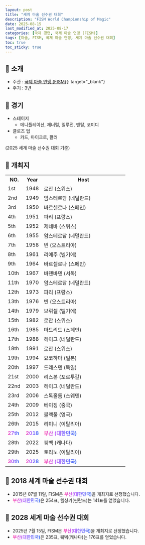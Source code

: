 ```yaml
---
layout: post
title: "세계 마술 선수권 대회"
description: "FISM World Championship of Magic"
date: 2025-08-15
last_modified_at: 2025-08-17
categories: [국제 경연, 국제 마술 연맹 (FISM)]
tags: [마술, FISM, 국제 마술 연맹, 세계 마술 선수권 대회]
toc: true
toc_sticky: true
---
```

## 📜 소개
* 주관 : [국제 마술 연맹 (FISM)](https://www.fism.org/){: target="_blank"}
* 주기 : 3년

## 📜 경기
* 스테이지
  * 메니플레이션, 제너럴, 일루전, 멘탈, 코미디
* 클로즈 업
  * 카드, 마이크로, 팔러

(2025 세계 마술 선수권 대회 기준)

## 📜 개최지
<html>

<head>
    <meta charset="UTF-8">
</head>

<body>
    <table class="table-0">
        <tr>
            <th style="width: 15%;">NO.</th>
            <th style="width: 15%;">Year</th>
            <th style="width: 70%;">Host</th>
        </tr>
        <tr>
            <td>1st</td>
            <td>1948</td>
            <td>로잔 (스위스)</td>
        </tr>
        <tr>
            <td>2nd</td>
            <td>1949</td>
            <td>암스테르담 (네덜란드)</td>
        </tr>
        <tr>
            <td>3rd</td>
            <td>1950</td>
            <td>바르셀로나 (스페인)</td>
        </tr>
        <tr>
            <td>4th</td>
            <td>1951</td>
            <td>파리 (프랑스)</td>
        </tr>
        <tr>
            <td>5th</td>
            <td>1952</td>
            <td>제네바 (스위스)</td>
        </tr>
        <tr>
            <td>6th</td>
            <td>1955</td>
            <td>암스테르담 (네덜란드)</td>
        </tr>
        <tr>
            <td>7th</td>
            <td>1958</td>
            <td>빈 (오스트리아)</td>
        </tr>
        <tr>
            <td>8th</td>
            <td>1961</td>
            <td>리에주 (벨기에)</td>
        </tr>
        <tr>
            <td>9th</td>
            <td>1964</td>
            <td>바르셀로나 (스페인)</td>
        </tr>
        <tr>
            <td>10th</td>
            <td>1967</td>
            <td>바덴바덴 (서독)</td>
        </tr>
        <tr>
            <td>11th</td>
            <td>1970</td>
            <td>암스테르담 (네덜란드)</td>
        </tr>
        <tr>
            <td>12th</td>
            <td>1973</td>
            <td>파리 (프랑스)</td>
        </tr>
        <tr>
            <td>13th</td>
            <td>1976</td>
            <td>빈 (오스트리아)</td>
        </tr>
        <tr>
            <td>14th</td>
            <td>1979</td>
            <td>브뤼셀 (벨기에)</td>
        </tr>
        <tr>
            <td>15th</td>
            <td>1982</td>
            <td>로잔 (스위스)</td>
        </tr>
        <tr>
            <td>16th</td>
            <td>1985</td>
            <td>마드리드 (스페인)</td>
        </tr>
        <tr>
            <td>17th</td>
            <td>1988</td>
            <td>헤이그 (네덜란드)</td>
        </tr>
        <tr>
            <td>18th</td>
            <td>1991</td>
            <td>로잔 (스위스)</td>
        </tr>
        <tr>
            <td>19th</td>
            <td>1994</td>
            <td>요코하마 (일본)</td>
        </tr>
        <tr>
            <td>20th</td>
            <td>1997</td>
            <td>드레스덴 (독일)</td>
        </tr>
        <tr>
            <td>21st</td>
            <td>2000</td>
            <td>리스본 (포르투갈)</td>
        </tr>
        <tr>
            <td>22nd</td>
            <td>2003</td>
            <td>헤이그 (네덜란드)</td>
        </tr>
        <tr>
            <td>23rd</td>
            <td>2006</td>
            <td>스톡홀름 (스웨덴)</td>
        </tr>
        <tr>
            <td>24th</td>
            <td>2009</td>
            <td>베이징 (중국)</td>
        </tr>
        <tr>
            <td>25th</td>
            <td>2012</td>
            <td>블랙풀 (영국)</td>
        </tr>
        <tr>
            <td>26th</td>
            <td>2015</td>
            <td>리미니 (이탈리아)</td>
        </tr>
        <tr>
            <td><span style="background: text linear-gradient(to right, #FF43A8, #BE5DFA, #776CFF, #4172F2); font-weight: bold; -webkit-background-clip: text; -webkit-text-fill-color: transparent;">27th</span></td>
            <td><span style="background: text linear-gradient(to right, #FF43A8, #BE5DFA, #776CFF, #4172F2); font-weight: bold; -webkit-background-clip: text; -webkit-text-fill-color: transparent;">2018</span></td>
            <td><span style="background: text linear-gradient(to right, #FF43A8, #BE5DFA, #776CFF, #4172F2); font-weight: bold; -webkit-background-clip: text; -webkit-text-fill-color: transparent;">부산 (대한민국)</span></td>
        </tr>
        <tr>
            <td>28th</td>
            <td>2022</td>
            <td>퀘벡 (캐나다)</td>
        </tr>
        <tr>
            <td>29th</td>
            <td>2025</td>
            <td>토리노 (이탈리아)</td>
        </tr>
        <tr>
            <td><span style="background: text linear-gradient(to right, #FF43A8, #BE5DFA, #776CFF, #4172F2); font-weight: bold; -webkit-background-clip: text; -webkit-text-fill-color: transparent;">30th</span></td>
            <td><span style="background: text linear-gradient(to right, #FF43A8, #BE5DFA, #776CFF, #4172F2); font-weight: bold; -webkit-background-clip: text; -webkit-text-fill-color: transparent;">2028</span></td>
            <td><span style="background: text linear-gradient(to right, #FF43A8, #BE5DFA, #776CFF, #4172F2); font-weight: bold; -webkit-background-clip: text; -webkit-text-fill-color: transparent;">부산 (대한민국)</span></td>
        </tr>
    </table>
</body>

</html>

## 📜 2018 세계 마술 선수권 대회
* 2015년 07월 11일, FISM은 <span style="background: text linear-gradient(to right, #FF43A8, #BE5DFA, #776CFF, #4172F2); font-weight: bold; -webkit-background-clip: text; -webkit-text-fill-color: transparent;">부산(대한민국)</span>을 개최지로 선정했습니다.
* <span style="background: text linear-gradient(to right, #FF43A8, #BE5DFA, #776CFF, #4172F2); font-weight: bold; -webkit-background-clip: text; -webkit-text-fill-color: transparent;">부산(대한민국)</span>은 254표, 헬싱키(핀란드)는 141표를 얻었습니다.

## 📜 2028 세계 마술 선수권 대회
* 2025년 7월 15일, FISM은 <span style="background: text linear-gradient(to right, #FF43A8, #BE5DFA, #776CFF, #4172F2); font-weight: bold; -webkit-background-clip: text; -webkit-text-fill-color: transparent;">부산(대한민국)</span>을 개최지로 선정했습니다.
* <span style="background: text linear-gradient(to right, #FF43A8, #BE5DFA, #776CFF, #4172F2); font-weight: bold; -webkit-background-clip: text; -webkit-text-fill-color: transparent;">부산(대한민국)</span>은 235표, 퀘벡(캐나다)는 176표를 얻었습니다.
